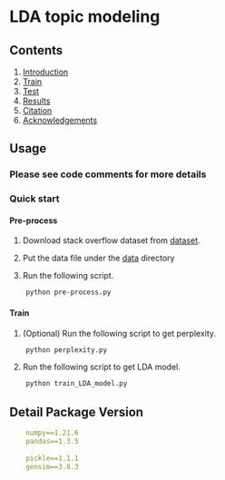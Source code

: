 # LDA topic modeling

## Contents

1. [Introduction](#introduction)
2. [Train](#train)
3. [Test](#test)
4. [Results](#results)
5. [Citation](#citation)
6. [Acknowledgements](#acknowledgements)

## Usage

### Please see code comments for more details

### Quick start

#### Pre-process

1. Download stack overflow dataset
   from [dataset](https://drive.google.com/drive/folders/1p-TJ3J0u4hZmyZ9ZD6io-YBAJ6XzyihD?usp=sharing).

2. Put the data file under the [data](./data) directory
      
3. Run the following script.

```bash
    python pre-process.py
```

#### Train

1. (Optional) Run the following script to get perplexity. 

```bash
    python perplexity.py
```

2. Run the following script to get LDA model.

```bash
    python train_LDA_model.py
```

## Detail Package Version

```yaml
    numpy==1.21.6
    pandas==1.3.5
    
    pickle==1.1.1
    gensim==3.8.3
```
